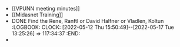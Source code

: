 - [[VPUNN meeting minutes]]
- [[Midasnet Training]]
- DONE Find the Rene, Ranftl or David Halfner or Vladlen, Koltun
  :LOGBOOK:
  CLOCK: [2022-05-12 Thu 15:50:49]--[2022-05-17 Tue 13:25:26] =>  117:34:37
  :END:
-